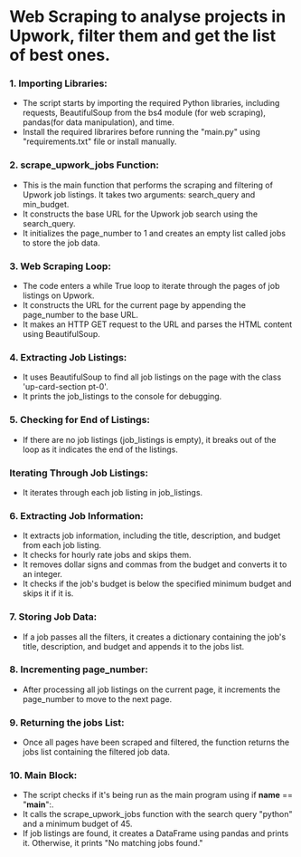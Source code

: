 # Web Scraping to analyse projects in Upwork, filter them and get the list of best ones.

### 1. Importing Libraries:

* The script starts by importing the required Python libraries, including requests, BeautifulSoup from the bs4 module (for web scraping), pandas(for data manipulation), and time.
* Install the required librarires before running the "main.py" using "requirements.txt" file or install manually.
### 2. scrape_upwork_jobs Function:

* This is the main function that performs the scraping and filtering of Upwork job listings. It takes two arguments: search_query and min_budget.
* It constructs the base URL for the Upwork job search using the search_query.
* It initializes the page_number to 1 and creates an empty list called jobs to store the job data.
### 3. Web Scraping Loop:
 
* The code enters a while True loop to iterate through the pages of job listings on Upwork.
* It constructs the URL for the current page by appending the page_number to the base URL.
* It makes an HTTP GET request to the URL and parses the HTML content using BeautifulSoup.
### 4. Extracting Job Listings:

* It uses BeautifulSoup to find all job listings on the page with the class 'up-card-section pt-0'.
* It prints the job_listings to the console for debugging.
### 5. Checking for End of Listings:

* If there are no job listings (job_listings is empty), it breaks out of the loop as it indicates the end of the listings.
### Iterating Through Job Listings:

* It iterates through each job listing in job_listings.
### 6. Extracting Job Information:

* It extracts job information, including the title, description, and budget from each job listing.
* It checks for hourly rate jobs and skips them.
* It removes dollar signs and commas from the budget and converts it to an integer.
* It checks if the job's budget is below the specified minimum budget and skips it if it is.
### 7. Storing Job Data:

* If a job passes all the filters, it creates a dictionary containing the job's title, description, and budget and appends it to the jobs list.
### 8. Incrementing page_number:

* After processing all job listings on the current page, it increments the page_number to move to the next page.
### 9. Returning the jobs List:

* Once all pages have been scraped and filtered, the function returns the jobs list containing the filtered job data.
### 10. Main Block:

* The script checks if it's being run as the main program using if __name__ == "__main__":.
* It calls the scrape_upwork_jobs function with the search query "python" and a minimum budget of 45.
* If job listings are found, it creates a DataFrame using pandas and prints it. Otherwise, it prints "No matching jobs found."
